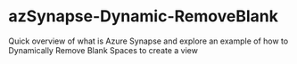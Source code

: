 # azSynapse-Dynamic-RemoveBlank
Quick overview of what is Azure Synapse and explore an example of how to Dynamically Remove Blank Spaces to create a view
